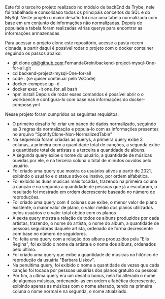 Este foi o terceiro projeto realizado no módulo de backEnd da Trybe, nele foi trabalhado e consolidado todos os principais conceitos do SQL e do MySql. Neste projeto o maior desafio foi 
criar uma tabela normalizada com base em um conjunto de informações não normalizadas. Depois de populada a tabela foram realizadas várias querys para encontrar as informações armazenadas.

Para acessar o projeto clone este repositório, acesse a pasta recem clonada, a  partir daqui é possível
rodar o projeto com o docker container seguindo os passos abaixo:
 - git clone git@github.com:FernandaGrein/backend-project-mysql-One-for-all.git
 - cd backend-project-mysql-One-for-all
 - code . (se quiser continuar pelo VsCode)
 - docker-compose up -d
 - docker exec -it one_for_all bash
 - npm install
Depois de rodar esses comandos é possível abrir o o workbench e configura-lo com base nas informações 
do docker-compose.yml

Nesse projeto foram cumpridos os seguintes requisitos:
 - O primeiro desafio foi criar um banco de dados normalizado, seguindo as 3 regras da normalização
 e popula-lo com as informações presentes no arquivo "SpotifyClone-Non-NormalizedTable"
 - Na sequencia foram criadas as querys, a primeira query exibe 3 colunas, a primeira com a quantidade total de canções, a segunda exibe a quantidade total de artistas e a terceira a quantidade de albuns.
 - A segunda query exibe o nome do usuário, a quantidade de músicas ouvidas por ele, e na terceira coluna o total de minutos ouvidos pelo usuário.
 - Foi criado uma query que mostra os usuários ativos a partir de 2021, exibindo o usuário e o status ativo ou inativo, por ordem alfabética.
 - Foi exibido as duas músicas mais tocadas, trazendo na primeira coluna a canção e na segunda a quantidade de pessoas que já a escutaram, o resultado foi mostrado em ordem decrescente baseado no número de reproduções.
 - Foi criado uma query com 4 colunas que exibe, o menor valor de plano existente, o maior valor de plano, o valor médio dos planos utilizados pelos usuários e o valor total obtido com os planos
 - A sexta query mostra a relação de todos os albuns produzidos por cada artistas, trazendo, o nome do artista, o nome do album, a quantidade de pessoas seguidoras daquele artista, ordenado de forma decrescente com base no número de seguidores.
 - Foi feita uma query com a relação dos albuns produzidos pela "Elis Regina", foi exibido o nome da artista e o nome dos albuns, ordenados pelo último.
 - Foi criado uma query que exibe a quantidade de músicas no hitórico de reprodução da usuária "Barbara Liskov".
 - Na penultima query, foi exibido o nome a quantidade de vezes que cada canção foi tocada por pessoas usuárias dos planos gratuito ou pessoal.
 - Por fim, a ultima query era um desafio bonus, nela foi alterado o nome de algumas músicas, ordenando-as em ordem alfabética decrescente, exibindo apenas as músicas com o nome alterado, tendo na primeira coluna o nome normal e na segunda, o nome atualziado.

